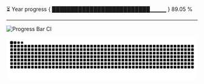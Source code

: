 
⏳ Year progress { ██████████████████████████▁▁▁▁ } 89.05 %

---

![Progress Bar CI](https://github.com/starr-r/starr-r/workflows/Progress%20Bar%20CI/badge.svg)

<picture>
<source media="(prefers-color-scheme: dark)" srcset="https://raw.githubusercontent.com/starr-r/starr-r/output/github-contribution-grid-snake-dark.svg">
<source media="(prefers-color-scheme: light)" srcset="https://raw.githubusercontent.com/starr-r/starr-r/output/github-contribution-grid-snake.svg">
<img alt="github contribution grid snake animation" src="https://raw.githubusercontent.com/starr-r/starr-r/output/github-contribution-grid-snake.svg">
</picture>
